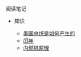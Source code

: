 <div class="sidebar-title">阅读笔记</div>
<!-- <template id="root-breadcrumb">知识</template> -->

- 知识

  - [美国总统是如何产生的](document/阅读笔记/知识/美国总统是如何产生的.md)
  - [闰年](document/阅读笔记/知识/闰年.md)
  - [内燃机原理](document/阅读笔记/知识/内燃机原理.md)
